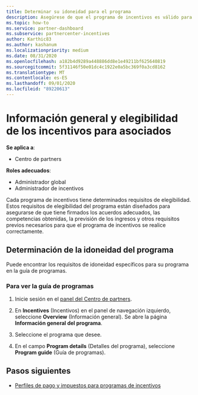 ```yaml
---
title: Determinar su idoneidad para el programa
description: Asegúrese de que el programa de incentivos es válido para que pueda realizar el pago.
ms.topic: how-to
ms.service: partner-dashboard
ms.subservice: partnercenter-incentives
author: Karthic83
ms.author: kashanum
ms.localizationpriority: medium
ms.date: 08/31/2020
ms.openlocfilehash: a182b4d9289a448886dd8e1e49211bf625640819
ms.sourcegitcommit: 5f31146f50e01dc4c1922e0a5bc369f0a3cd8162
ms.translationtype: MT
ms.contentlocale: es-ES
ms.lasthandoff: 09/01/2020
ms.locfileid: "89220613"
---
```

# <a name="partner-incentives-overview-and-eligibility"></a>Información general y elegibilidad de los incentivos para asociados 

**Se aplica a**:

- Centro de partners

**Roles adecuados**:

- Administrador global
- Administrador de incentivos

 Cada programa de incentivos tiene determinados requisitos de elegibilidad. Estos requisitos de elegibilidad del programa están diseñados para asegurarse de que tiene firmados los acuerdos adecuados, las competencias obtenidas, la previsión de los ingresos y otros requisitos previos necesarios para que el programa de incentivos se realice correctamente.

## <a name="determining-your-program-eligibility"></a>Determinación de la idoneidad del programa

Puede encontrar los requisitos de idoneidad específicos para su programa en la guía de programas. 

### <a name="to-see-your-program-guide"></a>Para ver la guía de programas

1. Inicie sesión en el [panel del Centro de partners](https://partner.microsoft.com/dashboard/).

2. En **Incentives** (Incentivos) en el panel de navegación izquierdo, seleccione **Overview** (Información general). Se abre la página **Información general del programa**.

3. Seleccione el programa que desee.

4. En el campo **Program details** (Detalles del programa), seleccione **Program guide** (Guía de programas).

## <a name="next-steps"></a>Pasos siguientes

- [Perfiles de pago y impuestos para programas de incentivos](incentives-create-and-manage-your-payout-and-tax-profiles.md)